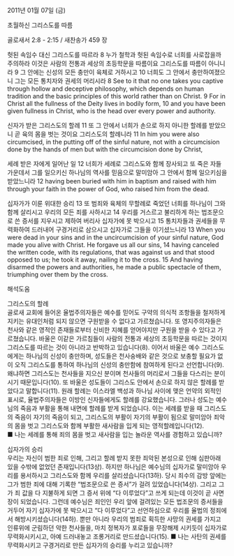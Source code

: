 2011년 01월 07일 (금)

초월하신 그리스도를 따름



골로새서 2:8 - 2:15 / 새찬송가 459 장


헛된 속임수 대신 그리스도를 따르라 
8 누가 철학과 헛된 속임수로 너희를 사로잡을까 주의하라 이것은 사람의 전통과 세상의 초등학문을 따름이요 그리스도를 따름이 아니니라 9 그 안에는 신성의 모든 충만이 육체로 거하시고 10 너희도 그 안에서 충만하여졌으니 그는 모든 통치자와 권세의 머리시라
8 See to it that no one takes you captive through hollow and deceptive philosophy, which depends on human tradition and the basic principles of this world rather than on Christ. 9 For in Christ all the fullness of the Deity lives in bodily form, 10 and you have been given fullness in Christ, who is the head over every power and authority.

신자가 받은 그리스도의 할례
11 또 그 안에서 너희가 손으로 하지 아니한 할례를 받았으니 곧 육의 몸을 벗는 것이요 그리스도의 할례니라
11 In him you were also circumcised, in the putting off of the sinful nature, not with a circumcision done by the hands of men but with the circumcision done by Christ,

세례 받은 자에게 일어난 일
12 너희가 세례로 그리스도와 함께 장사되고 또 죽은 자들 가운데서 그를 일으키신 하나님의 역사를 믿음으로 말미암아 그 안에서 함께 일으키심을 받았느니라
12 having been buried with him in baptism and raised with him through your faith in the power of God, who raised him from the dead.

십자가가 이룬 위대한 승리 
13 또 범죄와 육체의 무할례로 죽었던 너희를 하나님이 그와 함께 살리시고 우리의 모든 죄를 사하시고 14 우리를 거스르고 불리하게 하는 법조문으로 쓴 증서를 지우시고 제하여 버리사 십자가에 못 박으시고 15 통치자들과 권세들을 무력화하여 드러내어 구경거리로 삼으시고 십자가로 그들을 이기셨느니라
13 When you were dead in your sins and in the uncircumcision of your sinful nature, God made you alive with Christ. He forgave us all our sins, 14 having canceled the written code, with its regulations, that was against us and that stood opposed to us; he took it away, nailing it to the cross. 15 And having disarmed the powers and authorities, he made a public spectacle of them, triumphing over them by the cross.

해석도움





그리스도의 할례  
골로새 교회에 들어온 율법주의자들은 예수를 믿어도 구약의 의식적 조항들을 철저하게 지키는 유대인처럼 되지 않으면 구원받을 수 없다고 가르쳤습니다. 또 영지주의자들은 천사와 같은 영적인 존재들로부터 신비한 지혜를 얻어야지만 구원을 받을 수 있다고 가르쳤습니다. 바울은 이같은 가르침들이 사람의 전통과 세상의 초등학문을 따르는 것이지 그리스도를 따르는 것이 아니라고 반박하고 있습니다(8). 이어서 바울은 예수 그리스도에게는 하나님의 신성이 충만하며, 성도들은 천사숭배와 같은 것으로 보충할 필요가 없이 오직 그리스도를 통하여 하나님의 신성의 충만함에 참여하게 된다고 선언합니다(9). 왜냐하면 그리스도는 천사들을 지으신 분이며 천사들의 머리로서 그들을 다스리는 분이시기 때문입니다(10). 또 바울은 성도들이 그리스도 안에서 손으로 하지 않은 할례를 받았다고 말합니다(11). 원래 할례는 이스라엘 백성과 하나님 사이에 맺은 언약의 외적인 표시로, 율법주의자들은 이방인 신자들에게도 할례를 강요했습니다. 그러나 성도는 예수님의 죽음과 부활을 통해 내면에 할례를 받게 되었습니다. 이는 세례를 받을 때 그리스도의 죽음이 자기의 죽음이 되고, 그리스도의 부활이 자기의 부활이 됨으로 말미암아 죄악의 몸을 벗고 그리스도와 함께 부활한 새사람을 입게 되는 영적할례입니다(12).  
■ 나는 세례를 통해 죄의 몸을 벗고 새사람을 입는 놀라운 역사를 경험하고 있습니까? 

십자가의 승리  
우리는 자신이 범한 죄로 인해, 그리고 할례 받지 못한 죄악된 본성으로 인해 심판아래 있을 수밖에 없었던 존재입니다(13상). 하지만 하나님은 예수님의 십자가로 말미암아 우리를 용서하시고 그리스도와 함께 우리를 살리셨습니다(13하). 당시 죄수의 감방 앞에는 그가 범한 죄에 대해 기록한 “법조문으로 쓴 증서”가 걸려 있었습니다(14상). 그리고 그가 죄 값을 다 지불하게 되면 그 증서 위에 “다 이루었다”고 쓰게 되는데 이것이 곧 사면장이 되었습니다. 그런데 예수님은 죄인인 우리 앞에 걸려있는 모든 법조문의 증서들을 거두어 자기 십자가에 못 박으시고 “다 이루었다”고 선언하심으로 우리를 율법의 정죄에서 해방시키셨습니다(14하). 뿐만 아니라 우리의 범죄로 획득한 사망의 권세를 가지고 인류위에 군림하던 악한 천사들을, 마치 정복자가 포로들을 무장해제 시키듯이 십자가로 무력화시키시고, 아예 드러내놓고 조롱거리로 만드셨습니다(15). 
■ 나는 사탄의 권세를 무력화시키고 구경거리로 만든 십자가의 승리를 누리고 있습니까?